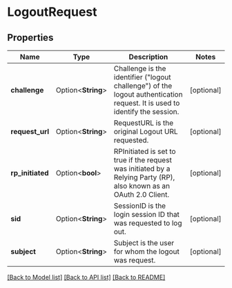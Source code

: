 # LogoutRequest

## Properties

Name | Type | Description | Notes
------------ | ------------- | ------------- | -------------
**challenge** | Option<**String**> | Challenge is the identifier (\"logout challenge\") of the logout authentication request. It is used to identify the session. | [optional]
**request_url** | Option<**String**> | RequestURL is the original Logout URL requested. | [optional]
**rp_initiated** | Option<**bool**> | RPInitiated is set to true if the request was initiated by a Relying Party (RP), also known as an OAuth 2.0 Client. | [optional]
**sid** | Option<**String**> | SessionID is the login session ID that was requested to log out. | [optional]
**subject** | Option<**String**> | Subject is the user for whom the logout was request. | [optional]

[[Back to Model list]](../README.md#documentation-for-models) [[Back to API list]](../README.md#documentation-for-api-endpoints) [[Back to README]](../README.md)



